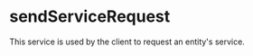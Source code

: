 sendServiceRequest
========================
This service is used by the client to request an entity's service. 
